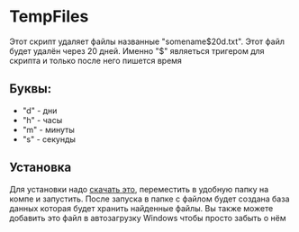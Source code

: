 # TempFiles
Этот скрипт удаляет файлы названные "somename$20d.txt". Этот файл будет удалён через 20 дней. Именно "$" являеться тригером для скрипта и только после него пишется время
## Буквы:
- "d" - дни
- "h" - часы
- "m" - минуты
- "s" - секунды
## Установка
Для установки надо [скачать это](https://github.com/Maikliton/TempFiles/releases/download/Main/TempFiles.jar), переместить в удобную папку на компе и запустить. После запуска в папке с файлом будет создана база данных которая будет хранить найденные файлы. Вы также можете добавить это файл в автозагрузку Windows чтобы просто забыть о нём
